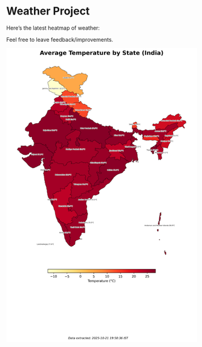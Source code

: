 # Weather Project

Here’s the latest heatmap of weather:

Feel free to leave feedback/improvements.

![India Heatmap](docs/assets/india_heatmap.png?v=F796B6)
